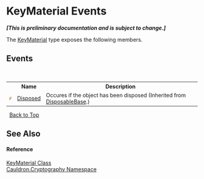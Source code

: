 # KeyMaterial Events
 _**\[This is preliminary documentation and is subject to change.\]**_

The <a href="T_Cauldron_Cryptography_KeyMaterial">KeyMaterial</a> type exposes the following members.


## Events
&nbsp;<table><tr><th></th><th>Name</th><th>Description</th></tr><tr><td>![Public event](media/pubevent.gif "Public event")</td><td><a href="E_Cauldron_Core_DisposableBase_Disposed">Disposed</a></td><td>
Occures if the object has been disposed
 (Inherited from <a href="T_Cauldron_Core_DisposableBase">DisposableBase</a>.)</td></tr></table>&nbsp;
<a href="#keymaterial-events">Back to Top</a>

## See Also


#### Reference
<a href="T_Cauldron_Cryptography_KeyMaterial">KeyMaterial Class</a><br /><a href="N_Cauldron_Cryptography">Cauldron.Cryptography Namespace</a><br />